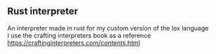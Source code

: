 ## Rust interpreter
An interpreter made in rust for my custom version of the lox language <br/>
I use the crafting interpreters book as a reference https://craftinginterpreters.com/contents.html
